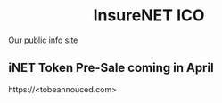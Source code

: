 <h1 align="center">    
  InsureNET ICO
</h1>

Our public info site 

## iNET Token Pre-Sale coming in April
https://<tobeannouced.com>

